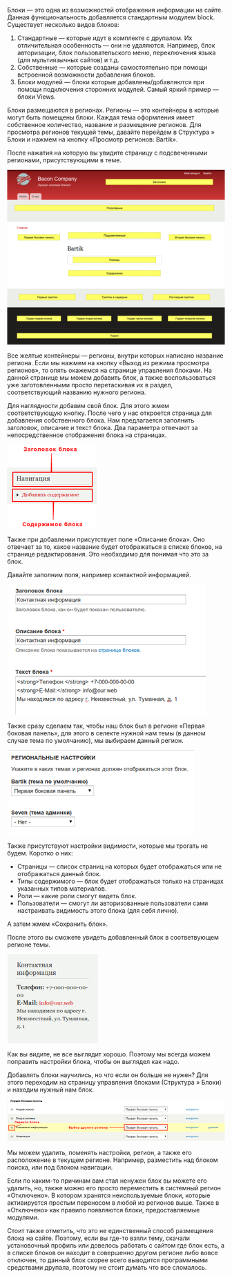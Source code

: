 Блоки — это одна из возможностей отображения информации на сайте. Данная
функциональность добавляется стандартным модулем block. Существует несколько
видов блоков:

1. Стандартные — которые идут в комплекте с друпалом. Их отличительная
   особенность — они не удаляются. Например, блок авторизации, блок
   пользовательского меню, переключения языка (для мультиязычных сайтов) и т.д.
2. Собственные — которые созданы самостоятельно при помощи встроенной
   возможности добавления блоков.
3. Блоки модулей — блоки которые добавлены/добавляются при помощи подключения
   сторонних модулей. Самый яркий пример — блоки Views.

Блоки размещаются в регионах. Регионы — это контейнеры в которые могут быть
помещены блоки. Каждая тема оформления имеет собственное количество, название и
размещение регионов. Для просмотра регионов текущей темы, давайте перейдем в
Структура » Блоки и нажмем на кнопку «Просмотр регионов: Bartik».

После нажатия на которую вы увидите страницу с подсвеченными регионами,
присутствующими в теме.

![Регионы.](image/1.png)

Все желтые контейнеры — регионы, внутри которых написано название региона. Если
мы нажмем на кнопку «Выход из режима просмотра регионов», то опять окажемся на
странице управления блоками. На данной странице мы можем добавить блок, а также
воспользоваться уже заготовленными просто перетаскивая их в раздел,
соответствующий названию нужного региона.

Для наглядности добавим свой блок. Для этого жмем соответствующую кнопку. После
чего у нас откроется страница для добавления собственного блока. Нам
предлагается заполнить заголовок, описание и текст блока. Два параметра отвечают
за непосредственное отображения блока на страницах.

![Структура блока.](image/2.png)

Также при добавлении присутствует поле «Описание блока». Оно отвечает за то,
какое название будет отображаться в списке блоков, на странице редактирования.
Это необходимо для понимая что это за блок.

Давайте заполним поля, например контактной информацией.

![Добавление блока.](image/3.png)

Также сразу сделаем так, чтобы наш блок был в регионе «Первая боковая панель»,
для этого в селекте нужной нам темы (в данном случае тема по умолчанию), мы
выбираем данный регион.

![Выбор региона.](image/4.png)

Также присутствуют настройки видимости, которые мы трогать не будем. Коротко о
них:

- Страницы — список страниц на которых будет отображаться или не отображаться
  данный блок.
- Типы содержимого — блок будет отображаться только на страницах указанных типов
  материалов.
- Роли — какие роли смогут видеть блок.
- Пользователи — смогут ли авторизованные пользователи сами настраивать
  видимость этого блока (для себя лично).

А затем жмем «Сохранить блок».

После этого вы сможете увидеть добавленный блок в соответвующем регионе темы.

![Результат.](image/5.png)

Как вы видите, не все выглядит хорошо. Поэтому мы всегда можем поправить
настройки блока, чтобы он выглядел как надо.

Добавлять блоки научились, но что если он больше не нужен? Для этого переходим
на страницу управления блоками (Структура » Блоки) и находим нужный нам блок.

![Управление блоком.](image/6.png)

Мы можем удалить, поменять настройки, регион, а также его расположение в текущем
регионе. Например, разместить над блоком поиска, или под блоком навигации.

Если по каким-то причинам вам стал ненужен блок вы можете его удалить, но, также
можно его просто переместить в системный регион «Отключено». В котором хранятся
неиспользуемые блоки, которые активируется простым переносом в любой из регионов
выше. Также в «Отключено» как правило появляются блоки, предоставляемые
модулями.

Стоит также отметить, что это не единственный способ размещения блока на сайте.
Поэтому, если вы где-то взяли тему, скачали установочный профиль или довелось
работать с сайтом где блок есть, а в списке блоков он находит в совершенно
другом регионе либо вовсе отключен, то данный блок скорее всего выводится
программными средствами друпала, поэтому не стоит думать что все сломалось.
